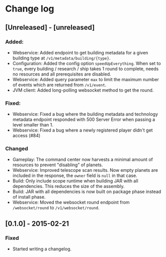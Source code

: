 # Change log

## [Unreleased] - [unreleased]
### Added:
- Webservice: Added endpoint to get building metadata for a given building type at `/v1/metadata/building/{type}`.
- Configuration: Added the config option `speedUpEverything`. When set to `true`, every building / research / ship takes 1 round to complete, needs no resources and all prerequisites are disabled.
- Webservice: Added query parameter `max` to limit the maximum number of events which are returned from `/v1/event`.
- JVM client: Added long-polling websocket method to get the round.

### Fixed:
- Webservice: Fixed a bug where the building metadata and technology metadata endpoint responded with 500 Server Error when passing a level smaller than 1.
- Webservice: Fixed a bug where a newly registered player didn't get access (#84)

### Changed
- Gameplay: The command center now harvests a minimal amount of resources to prevent "disabling" of planets.
- Webservice: Improved telescope scan results. Now empty planets are included in the response, the `owner` field is `null` in that case.
- Build: Only include scope runtime when building JAR with all dependencies. This reduces the size of the assembly.
- Build: JAR with all dependencies is now built on package phase instead of install phase.
- Webservice: Moved the websocket round endpoint from `/websocket/round` to `/v1/websocket/round`.

## [0.1.0] - 2015-02-21
### Fixed
- Started writing a changelog.